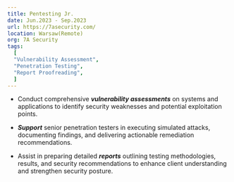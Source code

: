```yaml
---
title: Pentesting Jr. 
date: Jun.2023 - Sep.2023
url: https://7asecurity.com/
location: Warsaw(Remote)
org: 7A Security
tags:
  [
  "Vulnerability Assessment", 
  "Penetration Testing",
  "Report Proofreading",
  ]
---
```


- Conduct comprehensive ***vulnerability assessments*** on systems and applications to identify security weaknesses and potential exploitation points.

- ***Support*** senior penetration testers in executing simulated attacks, documenting findings, and delivering actionable remediation recommendations.

- Assist in preparing detailed ***reports*** outlining testing methodologies, results, and security recommendations to enhance client understanding and strengthen security posture.



